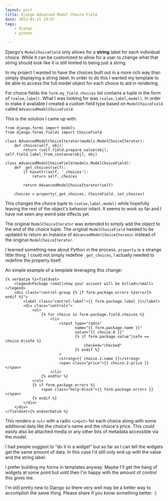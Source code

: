 ```yaml
---
layout: post
title: Django Advanced Model Choice Field
date: 2013-01-15 19:57
tags:
    - django
    - python

---
```


Django's `ModelChoiceField` only allows for a **string** label for each individual
choice. While it can be customized to allow for a user to change what that string
should look like it is still limited to being just a string.

In my project I wanted to have the choices built out in a more rich way than simply
displaying a string label. In order to do this I wanted my template to be able to
access the full model object for each choice to aid in rendering.

For choice fields the `form.my_field.choices` list contains a tuple in the form of
`(value,label)`. What I was looking for was `(value,label,model)`. In order to make
it available I created a custom field type based on `ModelChoiceField` called
`AdvancedModelChoiceField`.

This is the solution I came up with:

    from django.forms import models
    from django.forms.fields import ChoiceField

    class AdvancedModelChoiceIterator(models.ModelChoiceIterator):
        def choice(self, obj):
            return (self.field.prepare_value(obj), self.field.label_from_instance(obj), obj)

    class AdvancedModelChoiceField(models.ModelChoiceField):
        def _get_choices(self):
            if hasattr(self, '_choices'):
                return self._choices

            return AdvancedModelChoiceIterator(self)

        choices = property(_get_choices, ChoiceField._set_choices)


This changes the choice tuple to `(value,label,model)` while hopefully
leaving the rest of the object's behavior intact. It seems to work so far
and I have not seen any weird side effects yet.

The original `ModelChoiceIterator` was extended to simply add the object
to the end of the choice tuple. The original `ModelChoiceField` needed
to be updated to return an instance of `AdvancedModelChoiceIterator` instead
of the original `ModelChoiceIterator`.

I learned something new about Python in the process. `property` is a strange
little thing. I could not simply redefine `_get_choices`, I actually needed
to redefine the property itself.

An simple example of a template leveraging this change:

    {% verbatim %}<fieldset>
        <legend>Package <small>how your account will be billed</small></legend>
        <div class="control-group {% if form.package.errors %}error{% endif %}">
            <label class="control-label">{{ form.package.label }}</label>
            <div class="controls">
                <ul>
                    {% for choice in form.package.field.choices %}
                        <li>
                            <input type="radio"
                                   name="{{ form.package.name }}"
                                   value="{{ choice.0 }}"
                                   {% if form.package.value"|safe == choice.0|safe %}
                                       checked="checked"
                                   {% endif %}
                            >
                            <strong>{{ choice.2.name }}</strong>
                            <span class="price">{{ choice.2.price }}</span>
                        </li>
                    {% endfor %}
                </ul>
                {% if form.package.errors %}
                    <span class="help-block">{{ form.package.errors }}</span>
                {% endif %}
            </div>
        </div>
    </fieldset>{% endverbatim %}

This renders a `<ul>` with a radio `<input>` for each choice along with some additional
data like the choice's name and the choice's price. This could easily also be attached
media or any other bits of metadata accessible via the model.

I had people suggest to "do it in a widget" but as far as I can tell the widgets get
the same amount of data. In this case I'd still only end up with the value and the
string label.

I prefer building my forms in templates anyway. Maybe I'll get the hang of widgets
at some point but until then I'm happy with the amount of control this gives me.

I'm still pretty new to Django so there very well may be a better way to accomplish
the same thing. Please share if you know something better. :)